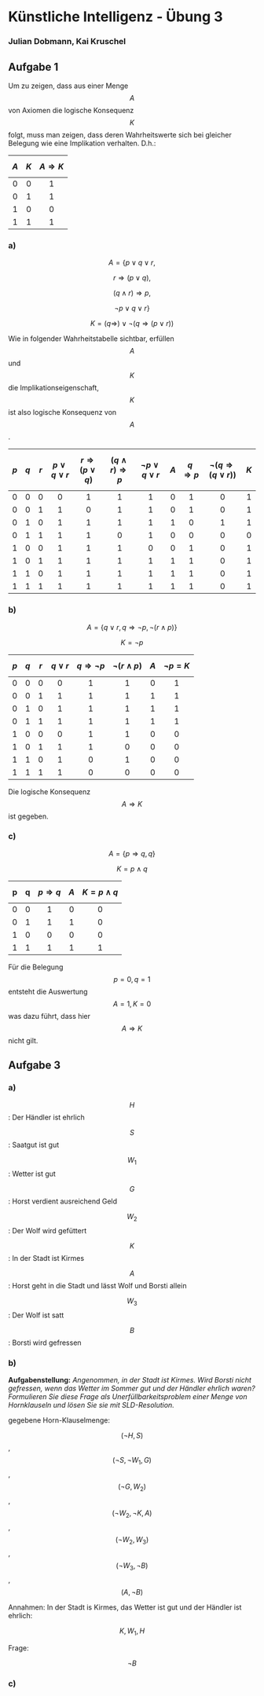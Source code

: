 # Künstliche Intelligenz - Übung 3
### Julian Dobmann, Kai Kruschel

## Aufgabe 1

Um zu zeigen, dass aus einer Menge $$ A $$ von Axiomen die logische Konsequenz $$ K  $$ folgt, muss man zeigen, dass deren Wahrheitswerte sich bei gleicher Belegung wie eine Implikation verhalten. D.h.:

$$ A $$ | $$ K $$ | $$ A \Rightarrow K $$
:-:|:-:|:-:
 0 | 0 | 1
 0 | 1 | 1
 1 | 0 | 0
 1 | 1 | 1

### a)

$$ A = \{ p \vee q \vee r, $$

$$ r \Rightarrow (p \vee q), $$

$$ (q \wedge r) \Rightarrow p, $$

$$ \neg p \vee q \vee r \}  $$

$$ K = (q \Rightarrow) \vee \neg(q \Rightarrow (p \vee r)) $$

Wie in folgender Wahrheitstabelle sichtbar, erfüllen $$ A $$ und $$ K $$ die Implikationseigenschaft, $$ K $$ ist also logische Konsequenz von $$ A $$.
 
 $$p$$ | $$q$$ | $$r$$ | $$ p \vee q \vee r $$ | $$ r \Rightarrow (p \vee q) $$ | $$ (q \wedge  r) \Rightarrow p $$ | $$ \neg p \vee q \vee r $$ | $$A$$ | $$ q \Rightarrow p $$ | $$ \neg(q \Rightarrow (q \vee r)) $$ | $$K$$
:-:|:-:|:-:|:-:|:-:|:-:|:-:|:-:|:-:|:-:|:-:
 0 | 0 | 0 | 0 | 1 | 1 | 1 | 0 | 1 | 0 | 1
 0 | 0 | 1 | 1 | 0 | 1 | 1 | 0 | 1 | 0 | 1
 0 | 1 | 0 | 1 | 1 | 1 | 1 | 1 | 0 | 1 | 1
 0 | 1 | 1 | 1 | 1 | 0 | 1 | 0 | 0 | 0 | 0
 1 | 0 | 0 | 1 | 1 | 1 | 0 | 0 | 1 | 0 | 1
 1 | 0 | 1 | 1 | 1 | 1 | 1 | 1 | 1 | 0 | 1
 1 | 1 | 0 | 1 | 1 | 1 | 1 | 1 | 1 | 0 | 1
 1 | 1 | 1 | 1 | 1 | 1 | 1 | 1 | 1 | 0 | 1


### b)

$$ A = \{ q \vee r, q \Rightarrow \neg p, \neg(r \wedge p) \} $$

$$ K = \neg p $$

 $$p$$ | $$q$$ | $$r$$ | $$ q \vee r $$ | $$ q \Rightarrow \neg p $$ | $$ \neg(r \wedge p) $$ | $$ A $$ | $$ \neg p = K $$
:-:|:-:|:-:|:-:|:-:|:-:|:-:|:-:
 0 | 0 | 0 | 0 | 1 | 1 | 0 | 1
 0 | 0 | 1 | 1 | 1 | 1 | 1 | 1
 0 | 1 | 0 | 1 | 1 | 1 | 1 | 1
 0 | 1 | 1 | 1 | 1 | 1 | 1 | 1
 1 | 0 | 0 | 0 | 1 | 1 | 0 | 0
 1 | 0 | 1 | 1 | 1 | 0 | 0 | 0
 1 | 1 | 0 | 1 | 0 | 1 | 0 | 0
 1 | 1 | 1 | 1 | 0 | 0 | 0 | 0

Die logische Konsequenz $$ A \Rightarrow K $$ ist gegeben.

### c)

$$ A = \{ p \Rightarrow q, q \} $$

$$ K = p \wedge q $$

 p | q | $$ p \Rightarrow q $$ | $$ A $$ | $$ K = p \wedge q $$
:-:|:-:|:-:|:-:|:-:
 0 | 0 | 1 | 0 | 0
 0 | 1 | 1 | 1 | 0
 1 | 0 | 0 | 0 | 0
 1 | 1 | 1 | 1 | 1

Für die Belegung $$ p = 0, q = 1 $$ entsteht die Auswertung $$ A=1, K=0 $$ was dazu führt, dass hier $$ A \Rightarrow K $$ nicht gilt.


## Aufgabe 3
### a)
$$ H $$: Der Händler ist ehrlich

$$ S $$: Saatgut ist gut

$$ W_1 $$: Wetter ist gut

$$ G $$: Horst verdient ausreichend Geld

$$ W_2 $$: Der Wolf wird gefüttert

$$ K $$: In der Stadt ist Kirmes

$$ A $$: Horst geht in die Stadt und lässt Wolf und Borsti allein

$$ W_3 $$: Der Wolf ist satt

$$ B $$: Borsti wird gefressen

### b)
**Aufgabenstellung:** *Angenommen, in der Stadt ist Kirmes. Wird Borsti nicht gefressen, wenn das Wetter imSommer gut und der Händler ehrlich waren? Formulieren Sie diese Frage alsUnerfüllbarkeitsproblem einer Menge von Hornklauseln und lösen Sie sie mit SLD-­Resolution.*

gegebene Horn-Klauselmenge:

$$ (\neg H, S) $$,
$$ (\neg S, \neg W_1, G) $$,
$$ (\neg G, W_2) $$,
$$ (\neg W_2, \neg K, A) $$,
$$ (\neg W_2, W_3) $$,
$$ (\neg W_3, \neg B) $$,
$$ (A, \neg B) $$

Annahmen:
In der Stadt is Kirmes, das Wetter ist gut und der Händler ist ehrlich:

$$ K, W_1, H $$

Frage:

$$ \neg B $$

### c)